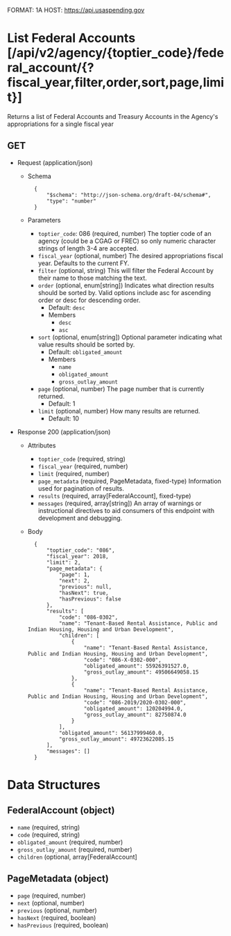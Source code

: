 FORMAT: 1A
HOST: https://api.usaspending.gov

# List Federal Accounts [/api/v2/agency/{toptier_code}/federal_account/{?fiscal_year,filter,order,sort,page,limit}]

Returns a list of Federal Accounts and Treasury Accounts in the Agency's appropriations for a single fiscal year

## GET

+ Request (application/json)
    + Schema

            {
                "$schema": "http://json-schema.org/draft-04/schema#",
                "type": "number"
            }
    + Parameters
        + `toptier_code`: 086 (required, number)
            The toptier code of an agency (could be a CGAG or FREC) so only numeric character strings of length 3-4 are accepted.
        + `fiscal_year` (optional, number)
            The desired appropriations fiscal year. Defaults to the current FY.
        + `filter` (optional, string)
            This will filter the Federal Account by their name to those matching the text.
        + `order` (optional, enum[string])
            Indicates what direction results should be sorted by. Valid options include asc for ascending order or desc for descending order.
            + Default: `desc`
            + Members
                + `desc`
                + `asc`
        + `sort` (optional, enum[string])
            Optional parameter indicating what value results should be sorted by.
            + Default: `obligated_amount`
            + Members
                + `name`
                + `obligated_amount`
                + `gross_outlay_amount`
        + `page` (optional, number)
            The page number that is currently returned.
            + Default: 1
        + `limit` (optional, number)
            How many results are returned.
            + Default: 10

+ Response 200 (application/json)
    + Attributes
        + `toptier_code` (required, string)
        + `fiscal_year` (required, number)
        + `limit` (required, number)
        + `page_metadata` (required, PageMetadata, fixed-type)
            Information used for pagination of results.
        + `results` (required, array[FederalAccount], fixed-type)
        + `messages` (required, array[string])
            An array of warnings or instructional directives to aid consumers of this endpoint with development and debugging.

    + Body

            {
                "toptier_code": "086",
                "fiscal_year": 2018,
                "limit": 2,
                "page_metadata": {
                    "page": 1,
                    "next": 2,
                    "previous": null,
                    "hasNext": true,
                    "hasPrevious": false
                },
                "results": [
                    "code": "086-0302",
                    "name": "Tenant-Based Rental Assistance, Public and Indian Housing, Housing and Urban Development",
                    "children": [
                        {
                            "name": "Tenant-Based Rental Assistance, Public and Indian Housing, Housing and Urban Development",
                            "code": "086-X-0302-000",
                            "obligated_amount": 55926391527.0,
                            "gross_outlay_amount": 49506649058.15
                        },
                        {
                            "name": "Tenant-Based Rental Assistance, Public and Indian Housing, Housing and Urban Development",
                            "code": "086-2019/2020-0302-000",
                            "obligated_amount": 120204994.0,
                            "gross_outlay_amount": 82750874.0
                        }
                    ],
                    "obligated_amount": 56137999460.0,
                    "gross_outlay_amount": 49723622085.15
                ],
                "messages": []
            }

# Data Structures

## FederalAccount (object)
+ `name` (required, string)
+ `code` (required, string)
+ `obligated_amount` (required, number)
+ `gross_outlay_amount` (required, number)
+ `children` (optional, array[FederalAccount]

## PageMetadata (object)
+ `page` (required, number)
+ `next` (optional, number)
+ `previous` (optional, number)
+ `hasNext` (required, boolean)
+ `hasPrevious` (required, boolean)
